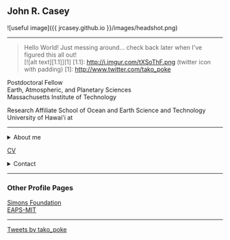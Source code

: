 
## John R. Casey

![useful image]({{ jrcasey.github.io }}/images/headshot.png)
 - - - 
> Hello World! Just messing around... check back later when I've figured this all out!  
[![alt text][1.1]][1]
[1.1]: http://i.imgur.com/tXSoThF.png (twitter icon with padding)
[1]: http://www.twitter.com/tako_poke

Postdoctoral Fellow  
Earth, Atmospheric, and Planetary Sciences  
Massachusetts Institute of Technology  

Research Affiliate
School of Ocean and Earth Science and Technology
University of Hawai'i at 

 - - -
<details><summary>About me</summary>
<p>

+ Research Interests
    + Microbial oceanography
    + Biothermodynamics
+ Non-research Interests

</p>
</details>

[CV](./docs/CV_20190604.pdf)

<details><summary>Contact</summary>

jrcasey at hawaii.edu  
jrcasey at mit.edu  
[Twitter](https://twitter.com/tako_poke)

</p>
</details>

 - - -
 
### Other Profile Pages  
[Simons Foundation](https://www.simonsfoundation.org/team/john-casey/)  
[EAPS-MIT](http://paocweb.mit.edu/people/jrcasey)  

 - - -
 
 <a class="twitter-timeline" href="https://twitter.com/tako_poke?ref_src=twsrc%5Etfw">Tweets by tako_poke</a> <script async src="https://platform.twitter.com/widgets.js" charset="utf-8"></script>